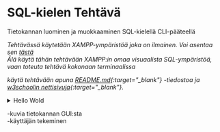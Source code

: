 SQL-kielen Tehtävä
===
Tietokannan luominen ja muokkaaminen SQL-kielellä CLI-pääteellä

*Tehtävässä käytetään XAMPP-ympäristöä joka on ilmainen. Voi asentaa sen [tästä](https://www.apachefriends.org/download.html)*<br>
*Älä käytä tähän tehtävään XAMPP:in omaa visuaalista SQL-ympäristöä, vaan toteuta tehtävä kokonaan terminaalissa*

*käytä tehtävään apuna [README.md](README.md){:target="_blank"} -tiedostoa ja [w3schoolin nettisivuja](https://www.w3schools.com/sql/default.asp){:target="_blank"}.*



<details>
<summary>Hello Wold</summary>
Pöö!!
</details>


-kuvia tietokannan GUI:sta<br>
-käyttäjän tekeminen

